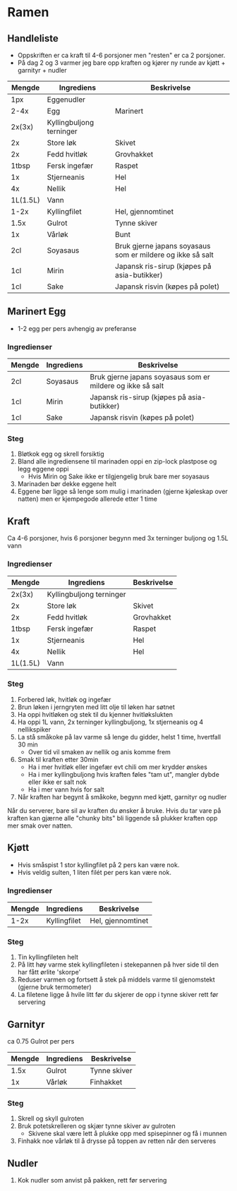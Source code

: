 # Ramen

## Handleliste

- Oppskriften er ca kraft til 4-6 porsjoner men "resten" er ca 2 porsjoner.
- På dag 2 og 3 varmer jeg bare opp kraften og kjører ny runde av kjøtt + garnityr + nudler

Mengde | Ingrediens | Beskrivelse
---|---|---
1px | Eggenudler | 
2-4x | Egg | Marinert
2x(3x) | Kyllingbuljong terninger
2x | Store løk | Skivet
2x | Fedd hvitløk | Grovhakket
1tbsp | Fersk ingefær | Raspet
1x | Stjerneanis | Hel
4x | Nellik | Hel
1L(1.5L) | Vann
1-2x | Kyllingfilet | Hel, gjennomtinet
1.5x | Gulrot | Tynne skiver
1x | Vårløk | Bunt
2cl | Soyasaus | Bruk gjerne japans soyasaus som er mildere og ikke så salt
1cl | Mirin | Japansk ris-sirup (kjøpes på asia-butikker)
1cl | Sake | Japansk risvin (køpes på polet)

## Marinert Egg

- 1-2 egg per pers avhengig av preferanse

### Ingredienser

Mengde | Ingrediens | Beskrivelse
---|---|---
2cl | Soyasaus | Bruk gjerne japans soyasaus som er mildere og ikke så salt
1cl | Mirin | Japansk ris-sirup (kjøpes på asia-butikker)
1cl | Sake | Japansk risvin (køpes på polet)

### Steg

1. Bløtkok egg og skrell forsiktig
2. Bland alle ingrediensene til marinaden oppi en zip-lock plastpose og legg eggene oppi
    - Hvis Mirin og Sake ikke er tilgjengelig bruk bare mer soyasaus
3. Marinaden bør dekke eggene helt
4. Eggene bør ligge så lenge som mulig i marinaden (gjerne kjøleskap over natten) men er kjempegode allerede etter 1 time

## Kraft

Ca 4-6 porsjoner, hvis 6 porsjoner begynn med 3x terninger buljong og 1.5L vann
### Ingredienser

Mengde | Ingrediens | Beskrivelse
---|---|---
2x(3x) | Kyllingbuljong terninger
2x | Store løk | Skivet
2x | Fedd hvitløk | Grovhakket
1tbsp | Fersk ingefær | Raspet
1x | Stjerneanis | Hel
4x | Nellik | Hel
1L(1.5L) | Vann

### Steg

1. Forbered løk, hvitløk og ingefær
2. Brun løken i jerngryten med litt olje til løken har søtnet
3. Ha oppi hvitløken og stek til du kjenner hvitløkslukten
4. Ha oppi 1L vann, 2x terninger kyllingbuljong, 1x stjerneanis og 4 nellikspiker
5. La stå småkoke på lav varme så lenge du gidder, helst 1 time, hvertfall 30 min
    - Over tid vil smaken av nellik og anis komme frem
6. Smak til kraften etter 30min
    - Ha i mer hvitløk eller ingefær evt chili om mer krydder ønskes
    - Ha i mer kyllingbuljong hvis kraften føles "tam ut", mangler dybde eller ikke er salt nok
    - Ha i mer vann hvis for salt
7. Når kraften har begynt å småkoke, begynn med kjøtt, garnityr og nudler

Når du serverer, bare sil av kraften du ønsker å bruke. Hvis du tar vare på kraften kan gjærne alle "chunky bits" bli liggende så plukker kraften opp mer smak over natten.

## Kjøtt

- Hvis småspist 1 stor kyllingfilet på 2 pers kan være nok.
- Hvis veldig sulten, 1 liten filét per pers kan være nok.

### Ingredienser

Mengde | Ingrediens | Beskrivelse
---|---|---
1-2x | Kyllingfilet | Hel, gjennomtinet

### Steg
1. Tin kyllingfileten helt
2. På litt høy varme stek kyllingfileten i stekepannen på hver side til den har fått ørlite 'skorpe'
3. Reduser varmen og fortsett å stek på middels varme til gjenomstekt (gjerne bruk termometer)
4. La filetene ligge å hvile litt før du skjerer de opp i tynne skiver rett før servering

## Garnityr

ca 0.75 Gulrot per pers

Mengde | Ingrediens | Beskrivelse
---|---|---
1.5x | Gulrot | Tynne skiver
1x | Vårløk | Finhakket

### Steg

1. Skrell og skyll gulroten
2. Bruk potetskrelleren og skjær tynne skiver av gulroten 
    - Skivene skal være lett å plukke opp med spisepinner og få i munnen
3. Finhakk noe vårløk til å drysse på toppen av retten når den serveres

## Nudler

1. Kok nudler som anvist på pakken, rett før servering